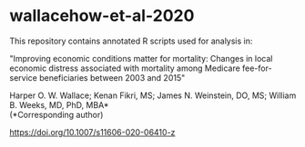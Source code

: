 # wallacehow-et-al-2020

This repository contains annotated R scripts used for analysis in:

"Improving economic conditions matter for mortality: Changes in local economic distress associated with mortality among Medicare fee-for-service beneficiaries between 2003 and 2015"  

Harper O. W. Wallace; Kenan Fikri, MS; James N. Weinstein, DO, MS; William B. Weeks, MD, PhD, MBA*  
(\*Corresponding author)

https://doi.org/10.1007/s11606-020-06410-z
